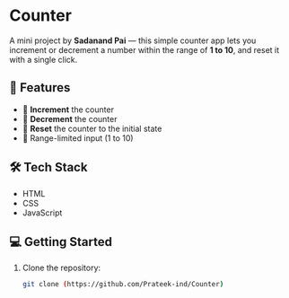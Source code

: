 # Counter

A mini project by **Sadanand Pai** — this simple counter app lets you increment or decrement a number within the range of **1 to 10**, and reset it with a single click.

## 🚀 Features

- 🔼 **Increment** the counter 
- 🔽 **Decrement** the counter 
- 🔄 **Reset** the counter to the initial state
- 🎯 Range-limited input (1 to 10)

## 🛠 Tech Stack

- HTML
- CSS
- JavaScript



## 💻 Getting Started

1. Clone the repository:
   ```bash
   git clone (https://github.com/Prateek-ind/Counter)
